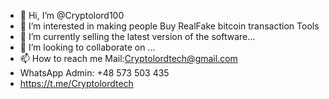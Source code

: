 - 👋 Hi, I’m @Cryptolord100
- 👀 I’m interested in making people Buy RealFake bitcoin transaction Tools
- 🌱 I’m currently selling the latest version of the software...
- 💞️ I’m looking to collaborate on ...
- 📫 How to reach me Mail:Cryptolordtech@gmail.com
-   WhatsApp Admin: +48 573 503 435
-   https://t.me/Cryptolordtech

<!---
Cryptolord100/Cryptolord100 is a ✨ special ✨ repository because its `README.md` (this file) appears on your GitHub profile.
You can click the Preview link to take a look at your changes.
--->
